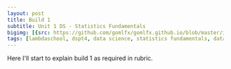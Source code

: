 ```yaml
---
layout: post
title: Build 1
subtitle: Unit 1 DS - Statistics Fundamentals
bigimg: [{src: https://github.com/gomlfx/gomlfx.github.io/blob/master/img/96c5e1396253b5afa1c42904c1c7ad62.jpg}]
tags: [lambdaschool, dspt4, data science, statistics fundamentals, data wrangling, linear algebra, build 1]
---
```



Here I'll start to explain build 1 as required in rubric.

 

